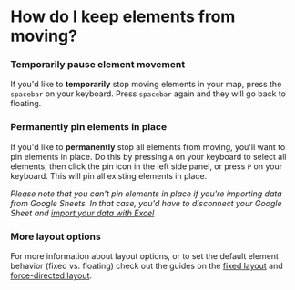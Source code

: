 # How do I keep elements from moving?

### Temporarily pause element movement

If you'd like to **temporarily** stop moving elements in your map, press the `spacebar` on your keyboard. Press `spacebar` again and they will go back to floating.

### Permanently pin elements in place

If you'd like to **permanently** stop all elements from moving, you'll want to pin elements in place. Do this by pressing `A` on your keyboard to select all elements, then click the pin icon in the left side panel, or press `P` on your keyboard. This will pin all existing elements in place.

_Please note that you can't pin elements in place if you're importing data from Google Sheets. In that case, you'd have to disconnect your Google Sheet and [import your data with Excel](/guides/import.html#import-from-excel-or-csv)_

### More layout options

For more information about layout options, or to set the default element behavior (fixed vs. floating) check out the guides on the [fixed layout](/guides/layouts/fixed.md) and [force-directed layout](/guides/layouts/force-directed.md).


